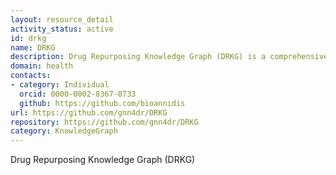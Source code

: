```yaml
---
layout: resource_detail
activity_status: active
id: drkg
name: DRKG
description: Drug Repurposing Knowledge Graph (DRKG) is a comprehensive biological knowledge graph relating genes, compounds, diseases, biological processes, side effects and symptoms.
domain: health
contacts:
- category: Individual
  orcid: 0000-0002-8367-0733
  github: https://github.com/bioannidis
url: https://github.com/gnn4dr/DRKG
repository: https://github.com/gnn4dr/DRKG
category: KnowledgeGraph
---
```


Drug Repurposing Knowledge Graph (DRKG)
